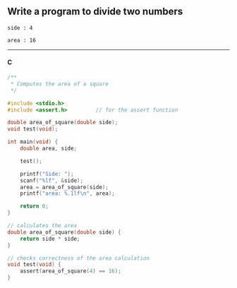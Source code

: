 ## Write a program to divide two numbers

```
side : 4

area : 16
```

---

<CodeBlock slots="heading, code" repeat="1" languages="C" />

#### C

```c
/**
 * Computes the area of a square
 */

#include <stdio.h>
#include <assert.h>         // for the assert function

double area_of_square(double side);
void test(void);

int main(void) {
    double area, side;

    test();

    printf("Side: ");
    scanf("%lf", &side);
    area = area_of_square(side);
    printf("area: %.1lf\n", area);

    return 0;
}

// calculates the area
double area_of_square(double side) {
    return side * side;
}

// checks correctness of the area calculation
void test(void) {
    assert(area_of_square(4) == 16);
}
```